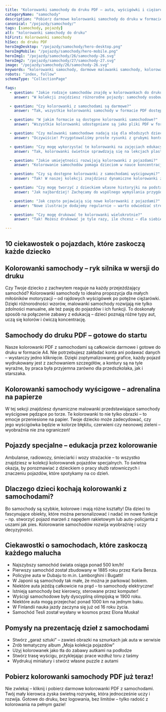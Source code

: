 ```yaml
---
title: "Kolorowanki samochody do druku PDF – auta, wyścigówki i ciężarówki"
categoryName: "samochody"
description: "Pobierz darmowe kolorowanki samochody do druku w formacie PDF. Różne modele aut: sportowe, terenowe, ciężarówki i pojazdy specjalne – bez logowania, gotowe do druku A4."
canonical: "/pojazdy/samochody/"
tags: [samochody, pojazdy]
alt: "kolorowanki samochody do druku"
h1First: Kolorowanki samochody
h1Sec: do druku PDF
heroImgDesktop: "/pojazdy/samochody/hero-desktop.png"
heroImgMobile: "/pojazdy/samochody/hero-mobile.png"
heroImg1: "/pojazdy/samochody/26/samochody-26.svg"
heroImg2: "/pojazdy/samochody/27/samochody-27.svg"
image: "/pojazdy/samochody/26/samochody-26.svg"
keywords: "kolorowanki samochody, darmowe malowanki samochody, kolorowanki PDF auta"
robots: "index, follow"
schemaType: "CollectionPage"

faqs:
  - question: "Jakie rodzaje samochodów znajdę w kolorowankach do druku?"
    answer: "W kolekcji znajdziesz różnorodne pojazdy: samochody osobowe, sportowe, ciężarówki, traktory, autobusy, auta policyjne, strażackie, wyścigowe i wiele innych. Każde dziecko znajdzie coś dla siebie!"

  - question: "Czy kolorowanki z samochodami są darmowe?"
    answer: "Tak, wszystkie kolorowanki samochody w formacie PDF dostępne są całkowicie za darmo. Nie wymagamy logowania ani podawania danych osobowych."

  - question: "W jakim formacie są dostępne kolorowanki samochodowe?"
    answer: "Wszystkie kolorowanki udostępniane są jako pliki PDF w formacie A4, zoptymalizowane do domowego druku."

  - question: "Czy malowanki samochodowe nadają się dla młodszych dzieci?"
    answer: "Oczywiście! Przygotowaliśmy proste rysunki z grubymi konturami idealne dla przedszkolaków oraz bardziej szczegółowe ilustracje dla starszych dzieci."

  - question: "Czy mogę wykorzystać te kolorowanki na zajęciach edukacyjnych?"
    answer: "Tak, kolorowanki świetnie sprawdzają się na lekcjach plastyki, zajęciach tematycznych o pojazdach oraz jako materiał wspierający rozwój motoryki małej."

  - question: "Jakie umiejętności rozwijają kolorowanki z pojazdami?"
    answer: "Kolorowanie samochodów pomaga dzieciom w nauce koncentracji, cierpliwości, planowania, rozpoznawania kolorów oraz rozwija wyobraźnię przestrzenną i koordynację ręka–oko."

  - question: "Czy są dostępne kolorowanki z samochodami wyścigowymi?"
    answer: "Tak! W naszej kolekcji znajdziesz dynamiczne kolorowanki z samochodami sportowymi, rajdowymi i Formuły 1 – idealne dla małych fanów szybkich aut."

  - question: "Czy mogę tworzyć z dzieckiem własne historyjki na podstawie kolorowanek?"
    answer: "Jak najbardziej! Zachęcamy do wspólnego wymyślania przygód – to świetna zabawa i doskonały sposób na rozwój mowy oraz kreatywnego myślenia."

  - question: "Jak często pojawiają się nowe kolorowanki z pojazdami?"
    answer: "Nowe ilustracje dodajemy regularnie – warto odwiedzać stronę co tydzień lub dwa, by sprawdzić najnowsze wzory i uzupełniać domową kolekcję."

  - question: "Czy mogę drukować te kolorowanki wielokrotnie?"
    answer: "Tak! Możesz drukować je tyle razy, ile chcesz – dla siebie, rodzeństwa, całej grupy w przedszkolu czy na zajęcia tematyczne. Użytek edukacyjny i domowy jest w pełni dozwolony."

---
```

## 10 ciekawostek o pojazdach, które zaskoczą każde dziecko

## Kolorowanki samochody – ryk silnika w wersji do druku

Czy Twoje dziecko z zachwytem reaguje na każdy przejeżdżający samochód? Kolorowanki samochody to idealna propozycja dla małych miłośników motoryzacji – od rajdowych wyścigówek po potężne ciężarówki. Dzięki różnorodności wzorów, malowanki samochody rozwijają nie tylko zdolności manualne, ale też pasję do pojazdów i ich funkcji. To doskonały sposób na połączenie zabawy z edukacją – dzieci poznają różne typy aut, uczą się kolorów i ćwiczą koncentrację.  

## Samochody do druku PDF – gotowe do startu

Nasze kolorowanki PDF z samochodami są całkowicie darmowe i gotowe do druku w formacie A4. Nie potrzebujesz zakładać konta ani podawać danych – wystarczy jedno kliknięcie. Dzięki zoptymalizowanej grafice, każdy pojazd wydrukowany jest z zachowaniem szczegółów, a kontury są na tyle wyraźne, by praca była przyjemna zarówno dla przedszkolaka, jak i starszaka.  

## Kolorowanki samochody wyścigowe – adrenalina na papierze

W tej sekcji znajdziesz dynamiczne malowanki przedstawiające samochody wyścigowe pędzące po torze. Te kolorowanki to nie tylko obrazki – to emocje przeniesione na papier. Twoje dziecko może zadecydować, czy jego wyścigówka będzie w kolorze błękitu, czerwieni czy neonowej zieleni – wyobraźnia nie zna ograniczeń!

## Pojazdy specjalne – edukacja przez kolorowanie

Ambulanse, radiowozy, śmieciarki i wozy strażackie – to wszystko znajdziesz w kolekcji kolorowanek pojazdów specjalnych. To świetna okazja, by porozmawiać z dzieckiem o pracy służb ratowniczych i znaczeniu pojazdów, które spotykamy na co dzień.  

## Dlaczego dzieci kochają kolorowanki z samochodami?

Bo samochody są szybkie, kolorowe i mają różne kształty! Dla dzieci to fascynujące obiekty, które można personalizować i nadać im nowe funkcje – np. stworzyć pojazd marzeń z napędem rakietowym lub auto-policjanta z uszami jak pies. Kolorowanie samochodów rozwija wyobraźnię i uczy decyzyjności.

## Ciekawostki o samochodach, które zaskoczą każdego malucha

<ul class="grid grid-cols-1 mb-3 sm:grid-cols-2 md:grid-cols-3 lg:grid-cols-5 gap-x-6 gap-y-3 text-center text-base md:text-lg font-light max-w-5xl mx-auto">
  <li class="bg-none text-black p-2 flex items-center justify-center font-medium rounded border-4 border-dotted border-orange-500">Najszybszy samochód świata osiąga ponad 500 km/h!</li>
  <li class="bg-none text-black p-2 flex items-center justify-center font-medium rounded border-4 border-dotted border-tertiary-400">Pierwszy samochód został zbudowany w 1885 roku przez Karla Benza.</li>
  <li class="bg-none text-black p-2 flex items-center justify-center font-medium rounded border-4 border-dotted border-yellow-500">Policyjne auta w Dubaju to m.in. Lamborghini i Bugatti!</li>
  <li class="bg-none text-black p-2 flex items-center justify-center font-medium rounded border-4 border-dotted border-sec-500">W Japonii są samochody tak małe, że można je parkować bokiem.</li>
  <li class="bg-none text-black p-2 flex items-center justify-center font-medium rounded border-4 border-dotted border-purple-400">Niektóre auta jeżdżą całkowicie na prąd – to samochody elektryczne!</li>
  <li class="bg-none text-black p-2 flex items-center justify-center font-medium rounded border-4 border-dotted border-pink-400">Istnieją samochody bez kierowcy, sterowane przez komputer!</li>
  <li class="bg-none text-black p-2 flex items-center justify-center font-medium rounded border-4 border-dotted border-sky-400">Wyścigi samochodowe były dyscypliną olimpijską w 1900 roku.</li>
  <li class="bg-none text-black p-2 flex items-center justify-center font-medium rounded border-4 border-dotted border-red-500">Niektóre auta mogą przejechać ponad 1000 km na jednym baku.</li>
  <li class="bg-none text-black p-2 flex items-center justify-center font-medium rounded border-4 border-dotted border-green-500">W Finlandii nauka jazdy zaczyna się już od 16 roku życia.</li>
  <li class="bg-none text-black p-2 flex items-center justify-center font-medium rounded border-4 border-dotted border-blue-500">Samochód Tesli został wysłany w kosmos przez Elona Muska!</li>
</ul>

## Pomysły na prezentację dzieł z samochodami

<ul class="grid grid-cols-1 mb-3 sm:grid-cols-2 md:grid-cols-3 lg:grid-cols-5 gap-x-6 gap-y-3 text-center text-base md:text-lg font-light max-w-5xl mx-auto">
  <li class="bg-none text-black p-2 flex items-center justify-center font-medium rounded border-4 border-dotted border-orange-500">Stwórz „garaż sztuki” – zawieś obrazki na sznurkach jak auta w serwisie</li>
  <li class="bg-none text-black p-2 flex items-center justify-center font-medium rounded border-4 border-dotted border-tertiary-400">Zrób tematyczny album „Moja kolekcja pojazdów”</li>
  <li class="bg-none text-black p-2 flex items-center justify-center font-medium rounded border-4 border-dotted border-yellow-500">Użyj kolorowanek jako tła do zabawy autkami na podłodze</li>
  <li class="bg-none text-black p-2 flex items-center justify-center font-medium rounded border-4 border-dotted border-sec-500">Stwórz trasę wyścigu, przyklejając prace wzdłuż toru z taśmy</li>
  <li class="bg-none text-black p-2 flex items-center justify-center font-medium rounded border-4 border-dotted border-pink-400">Wydrukuj miniatury i stwórz własne puzzle z autami</li>
</ul>

## Pobierz kolorowanki samochody PDF już teraz!

Nie zwlekaj – kliknij i pobierz darmowe kolorowanki PDF z samochodami. Twój mały kierowca zyska świetną rozrywkę, która jednocześnie uczy i rozwija. Gotowe do druku, bez logowania, bez limitów – tylko radość z kolorowania na pełnym gazie!
